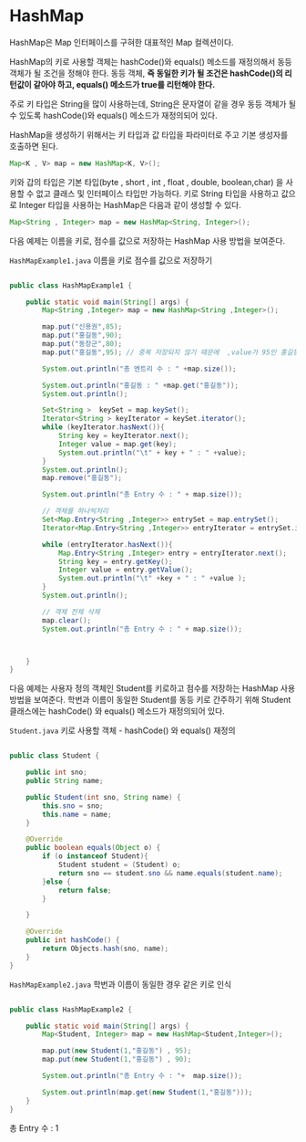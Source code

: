 # HashMap

HashMap은 Map 인터페이스를 구혀한 대표적인 Map 컬렉션이다.

HashMap의 키로 사용할 객체는 hashCode()와 equals() 메소드를
재정의해서 동등 객체가 될 조건을 정해야 한다. 동등 객체, __즉 동일한
키가 될 조건은 hashCode()의 리턴값이 같아야 하고, equals() 메소드가
true를 리턴해야 한다.__

주로 키 타입은 String을 많이 사용하는데, String은 문자열이 같을 경우 
동등 객체가 될 수 있도록 hashCode()와 equals() 메소드가 재정의되어 있다.

HashMap을 생성하기 위해서는 키 타입과 값 타입을 파라미터로 주고
기본 생성자를 호출하면 된다.

```java
Map<K , V> map = new HashMap<K, V>();
```

키와 갑의 타입은 기본 타입(byte , short , int , float , double, boolean,char)
을 사용할 수 없고 클래스 및 인터페이스 타입만 가능하다. 키로 String
타입을 사용하고 값으로 Integer 타입을 사용하는 HashMap은
다음과 같이 생성할 수 있다.
```java
Map<String , Integer> map = new HashMap<String, Integer>();
```

다음 예제는 이름을 키로, 점수를 값으로 저장하는 HashMap 사용 방법을
보여준다.

`HashMapExample1.java` 이름을 키로 점수를 값으로 저장하기

```java

public class HashMapExample1 {

    public static void main(String[] args) {
        Map<String ,Integer> map = new HashMap<String ,Integer>();

        map.put("신용권",85);
        map.put("홍길동",90);
        map.put("동장군",80);
        map.put("홍길동",95); // 중복 저장되지 않기 때문에  ,value가 95인 홍길동 키가 저장된다.

        System.out.println("총 엔트리 수 : " +map.size());

        System.out.println("홍길동 : " +map.get("홍길동"));
        System.out.println();

        Set<String >  keySet = map.keySet();
        Iterator<String > keyIterator = keySet.iterator();
        while (keyIterator.hasNext()){
            String key = keyIterator.next();
            Integer value = map.get(key);
            System.out.println("\t" + key + " : " +value);
        }
        System.out.println();
        map.remove("홍길동");

        System.out.println("총 Entry 수 : " + map.size());

        // 객체를 하나씩처리
        Set<Map.Entry<String ,Integer>> entrySet = map.entrySet();
        Iterator<Map.Entry<String ,Integer>> entryIterator = entrySet.iterator();

        while (entryIterator.hasNext()){
            Map.Entry<String ,Integer> entry = entryIterator.next();
            String key = entry.getKey();
            Integer value = entry.getValue();
            System.out.println("\t" +key + " : " +value );
        }
        System.out.println();

        // 객체 전체 삭제
        map.clear();
        System.out.println("총 Entry 수 : " + map.size());



    }
}

```

다음 예제는 사용자 정의 객체인 Student를 키로하고 점수를 저장하는 HashMap
사용 방법을 보여준다. 학번과 이름이 동일한 Student를 동등 키로 간주하기
위해 Student 클래스에는 hashCode() 와 equals() 메소드가 재정의되어
있다.


`Student.java` 키로 사용할 객체 - hashCode() 와 equals() 재정의

```java

public class Student {

    public int sno;
    public String name;

    public Student(int sno, String name) {
        this.sno = sno;
        this.name = name;
    }

    @Override
    public boolean equals(Object o) {
        if (o instanceof Student){
            Student student = (Student) o;
            return sno == student.sno && name.equals(student.name);
        }else {
            return false;
        }

    }

    @Override
    public int hashCode() {
        return Objects.hash(sno, name);
    }
}

```

`HashMapExample2.java` 학번과 이름이 동일한 경우 같은 키로 인식

```java

public class HashMapExample2 {

    public static void main(String[] args) {
        Map<Student, Integer> map = new HashMap<Student,Integer>();

        map.put(new Student(1,"홍길동") , 95);
        map.put(new Student(1,"홍길동") , 90);

        System.out.println("총 Entry 수 : "+  map.size());

        System.out.println(map.get(new Student(1,"홍길동")));
    }
}

```
총 Entry 수 : 1
